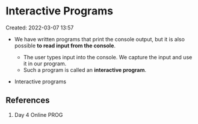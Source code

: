 # Interactive Programs
Created: 2022-03-07 13:57

- We have written programs that print the console output, but it is also possible **to read input from the console**.
	- The user types input into the console. We capture the input and use it in our program.
	- Such a program is called an **interactive program**.

- Interactive programs

## References
1. Day 4 Online PROG